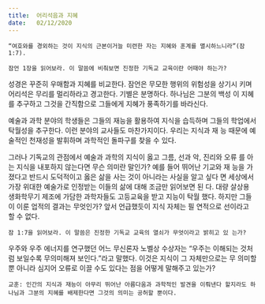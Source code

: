 ```yaml
---
title:  어리석음과 지혜
date:   02/12/2020
---
```


`“여호와를 경외하는 것이 지식의 근본이거늘 미련한 자는 지혜와 훈계를 멸시하느니라”(잠 1:7).`

`잠언 1장을 읽어보라. 이 말씀에 비춰보면 진정한 기독교 교육이란 어때야 하는가?`

성경은 꾸준히 우매함과 지혜를 비교한다. 잠언은 무모한 행위의 위험성을 상기시 키며 어리석은 무리를 멀리하라고 경고한다. 기별은 분명하다. 하나님은 그분의 백성 이 지혜를 추구하고 그것을 간직함으로 그들에게 지혜가 풍족하기를 바라신다.

예술과 과학 분야의 학생들은 그들의 재능을 활용하여 지식을 습득하며 그들의 학업에서 탁월성을 추구한다. 이런 분야의 교사들도 마찬가지이다. 우리는 지식과 재 능 때문에 예술적인 천재성을 발휘하며 과학적인 돌파구를 찾을 수 있다.

그러나 기독교의 관점에서 예술과 과학의 지식이 옳고 그름, 선과 악, 진리와 오류 를 아는 지식을 내포하지 않는다면 무슨 의미란 말인가? 예를 들어 뛰어난 기교와 재 능을 가졌다고 반드시 도덕적이고 옳은 삶을 사는 것이 아니라는 사실을 알고 싶다 면 세상에서 가장 위대한 예술가로 인정받는 이들의 삶에 대해 조금만 읽어보면 된 다. 대량 살상용 생화학무기 제조에 가담한 과학자들도 고등교육을 받고 지능이 탁월 했다. 하지만 그들이 이룬 업적의 결과는 무엇인가? 앞서 언급했듯이 지식 자체는 필 연적으로 선이라고 할 수 없다.

`잠 1:7을 읽어보라. 이 말씀은 진정한 기독교 교육의 열쇠가 무엇이라고 밝히고 있 는가?`

우주와 우주 에너지를 연구했던 어느 무신론자 노벨상 수상자는 “우주는 이해되는 것처럼 보일수록 무의미해져 보인다.”라고 말했다. 이것은 지식이 그 자체만으로는 무 의미할 뿐 아니라 심지어 오류로 이끌 수도 있다는 점을 어떻게 말해주고 있는가?

`교훈: 인간의 지식과 재능이 아무리 뛰어난 아름다움과 과학적인 발견을 이뤄낸다 할지라도 하나님과 그분의 지혜를 배제한다면 그것의 의미는 공허할 뿐이다.`